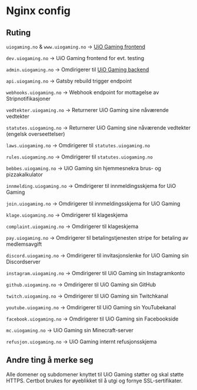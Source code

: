 # Nginx config

## Ruting

`uiogaming.no` & `www.uiogaming.no` -> [UiO Gaming frontend](https://github.com/UiO-Gaming/uiogaming.no)

`dev.uiogaming.no` -> UiO Gaming frontend for evt. testing

`admin.uiogaming.no` -> Omdirigerer til [UiO Gaming backend](https://github.com/UiO-Gaming/uiogaming.no-backend)

`api.uiogaming.no` -> Gatsby rebuild trigger endpoint

`webhooks.uiogaming.no` -> Webhook endpoint for mottagelse av Stripnotifikasjoner

`vedtekter.uiogaming.no` -> Returnerer UiO Gaming sine nåværende vedtekter

`statutes.uiogaming.no` -> Returnerer UiO Gaming sine nåværende vedtekter (engelsk overseettelser)

`laws.uiogaming.no` -> Omdirigerer til `statutes.uiogaming.no`

`rules.uiogaming.no` -> Omdirigerer til `statutes.uiogaming.no`

`bebbes.uiogaming.no` -> UiO Gaming sin hjemmesnekra brus- og pizzakalkulator

`innmelding.uiogaming.no` -> Omdirigerer til innmeldingsskjema for UiO Gaming

`join.uiogaming.no` -> Omdirigerer til innmeldingsskjema for UiO Gaming

`klage.uiogaming.no` -> Omdirigerer til klageskjema

`complaint.uiogaming.no` -> Omdirigerer til klageskjema

`pay.uiogaming.no` -> Omdirigerer til betalingstjenesten stripe for betaling av medlemsavgift

`discord.uiogaming.no` -> Omdirigerer til invitasjonslenke for UiO Gaming sin Discordserver

`instagram.uiogaming.no` -> Omdirigerer til UiO Gaming sin Instagramkonto

`github.uiogaming.no` -> Omdirigerer til UiO Gaming sin GitHub

`twitch.uiogaming.no` -> Omdirigerer til UiO Gaming sin Twitchkanal

`youtube.uiogaming.no` -> Omdirigerer til UiO Gaming sin YouTubekanal

`facebook.uiogaming.no` -> Omdirigerer til UiO Gaming sin Facebookside

`mc.uiogaming.no` -> UiO Gaming sin Minecraft-server

`refusjon.uiogaming.no` -> UiO Gaming internt refusjonsskjema

## Andre ting å merke seg

Alle domener og subdomener knyttet til UiO Gaming støtter og skal støtte HTTPS. Certbot brukes for øyeblikket til å utgi og fornye SSL-sertifikater.

